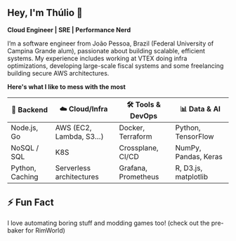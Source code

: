 ## Hey, I'm Thúlio 👋

**Cloud Engineer | SRE | Performance Nerd**

I’m a software engineer from João Pessoa, Brazil (Federal University of Campina Grande alum), passionate about building scalable, efficient systems. My experience includes working at VTEX doing infra optimizations, developing large-scale fiscal systems and some freelancing building secure AWS architectures.

**Here's what I like to mess with the most**

| 🔧 Backend         | ☁️ Cloud/Infra             | 🛠️ Tools & DevOps         | 📊 Data & AI          |
|--------------------|---------------------------|---------------------------|------------------------|
| Node.js, Go        | AWS (EC2, Lambda, S3…)    | Docker, Terraform         | Python, TensorFlow     |
| NoSQL / SQL        | K8S                       | Crossplane, CI/CD         | NumPy, Pandas, Keras   |
| Python,  Caching   | Serverless architectures  | Grafana, Prometheus       | R, D3.js, matplotlib   |

## ⚡ Fun Fact  
I love automating boring stuff and modding games too! (check out the pre-baker for RimWorld)
